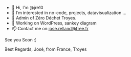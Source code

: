 - 👋 Hi, I’m @jre10
- 👀 I’m interested in no-code, projects, datavisualization ...
- 🌱 Admin of Zéro Déchet Troyes.
- 💞️ Working on WordPress, sankey diagram
- 📫 Contact me on jose.relland@free.fr

See you Soon :)

Best Regards, José, from France, Troyes

<!---
jre10/jre10 is a ✨ special ✨ repository because its `README.md` (this file) appears on your GitHub profile.
You can click the Preview link to take a look at your changes.
--->
